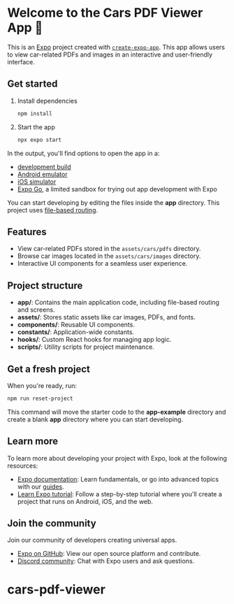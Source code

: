 # Welcome to the Cars PDF Viewer App 👋

This is an [Expo](https://expo.dev) project created with [`create-expo-app`](https://www.npmjs.com/package/create-expo-app). This app allows users to view car-related PDFs and images in an interactive and user-friendly interface.

## Get started

1. Install dependencies

   ```bash
   npm install
   ```

2. Start the app

   ```bash
   npx expo start
   ```

In the output, you'll find options to open the app in a:

- [development build](https://docs.expo.dev/develop/development-builds/introduction/)
- [Android emulator](https://docs.expo.dev/workflow/android-studio-emulator/)
- [iOS simulator](https://docs.expo.dev/workflow/ios-simulator/)
- [Expo Go](https://expo.dev/go), a limited sandbox for trying out app development with Expo

You can start developing by editing the files inside the **app** directory. This project uses [file-based routing](https://docs.expo.dev/router/introduction).

## Features

- View car-related PDFs stored in the `assets/cars/pdfs` directory.
- Browse car images located in the `assets/cars/images` directory.
- Interactive UI components for a seamless user experience.

## Project structure

- **app/**: Contains the main application code, including file-based routing and screens.
- **assets/**: Stores static assets like car images, PDFs, and fonts.
- **components/**: Reusable UI components.
- **constants/**: Application-wide constants.
- **hooks/**: Custom React hooks for managing app logic.
- **scripts/**: Utility scripts for project maintenance.

## Get a fresh project

When you're ready, run:

```bash
npm run reset-project
```

This command will move the starter code to the **app-example** directory and create a blank **app** directory where you can start developing.

## Learn more

To learn more about developing your project with Expo, look at the following resources:

- [Expo documentation](https://docs.expo.dev/): Learn fundamentals, or go into advanced topics with our [guides](https://docs.expo.dev/guides).
- [Learn Expo tutorial](https://docs.expo.dev/tutorial/introduction/): Follow a step-by-step tutorial where you'll create a project that runs on Android, iOS, and the web.

## Join the community

Join our community of developers creating universal apps.

- [Expo on GitHub](https://github.com/expo/expo): View our open source platform and contribute.
- [Discord community](https://chat.expo.dev): Chat with Expo users and ask questions.
# cars-pdf-viewer
